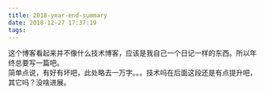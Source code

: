 ```yaml
---
title: 2018-year-end-summary
date: 2018-12-27 17:37:19
tags:
---
```


这个博客看起来并不像什么技术博客，应该是我自己一个日记一样的东西。所以年终总要写一篇吧。  
简单点说，有好有坏吧，此处略去一万字。。。技术吗在后面这段还是有点提升吧，其它吗？没啥进展。
